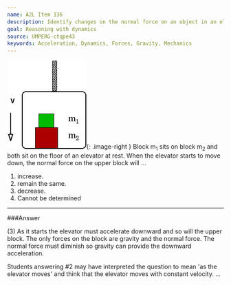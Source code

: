 ```yaml
---
name: A2L Item 136
description: Identify changes on the normal force on an object in an elevator.
goal: Reasoning with dynamics
source: UMPERG-ctqpe43
keywords: Acceleration, Dynamics, Forces, Gravity, Mechanics
---
```


![Item136_fig1.gif](../images/Item136_fig1.gif){: .image-right }  Block
m<sub>1</sub> sits on block m<sub>2</sub> and both sit on the floor of
an elevator at rest.  When the elevator starts to  move down, the normal
force on the upper block will ...

1. increase.
2. remain the same.
3. decrease.
4. Cannot be determined




<hr/>

###Answer 

(3) As it starts the elevator must accelerate downward and so
will the upper block. The only forces on the block are gravity and the
normal force. The normal force must diminish so gravity can provide the
downward acceleration.

Students answering #2 may have interpreted the question to mean 'as the
elevator moves' and think that the elevator moves with constant velocity.
...

